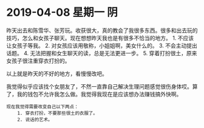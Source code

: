 # **2019-04-08 星期一 阴**

昨天出去和陈雪华、张芳玩。收获很大，真的教会了我很多东西。很多和出去玩的技巧，怎么和女孩子聊天。现在想想昨天我也是有很多不恰当的地方。
    1. 不应该让女孩子等我。
    2. 对女孩应该用敬称，小姐姐啊，美女什么的。
    3. 不会主动提出话题。
    4. 无法把握和女生聊天的读，总是无法更进一步。
    5. 穿着打扮很土，原来女孩子很注重穿衣打扮的。

以上就是昨天的不好的地方，看慢慢改吧。

我觉得似乎应该找个女朋友了，不然一直靠自己解决生理问题感觉很伤身体哎。算了，我的钱包不允许我怎么做。我觉得我现在是应该想办法赚钱搞外快啊。

    现在我觉得需要改变自己以下两点：
        1. 穿衣打扮，不要那些很土的衣服了。
        2. 说话的艺术。
